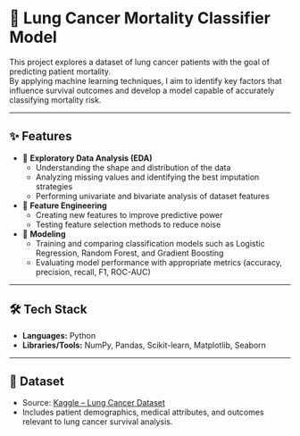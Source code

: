 # 📌 Lung Cancer Mortality Classifier Model

This project explores a dataset of lung cancer patients with the goal of predicting patient mortality.  
By applying machine learning techniques, I aim to identify key factors that influence survival outcomes and develop a model capable of accurately classifying mortality risk.

---

## ✨ Features
- 🔹 **Exploratory Data Analysis (EDA)**
  - Understanding the shape and distribution of the data
  - Analyzing missing values and identifying the best imputation strategies
  - Performing univariate and bivariate analysis of dataset features
- 🔹 **Feature Engineering**
  - Creating new features to improve predictive power
  - Testing feature selection methods to reduce noise
- 🔹 **Modeling**
  - Training and comparing classification models such as Logistic Regression, Random Forest, and Gradient Boosting
  - Evaluating model performance with appropriate metrics (accuracy, precision, recall, F1, ROC-AUC)

---

## 🛠 Tech Stack
- **Languages:** Python  
- **Libraries/Tools:** NumPy, Pandas, Scikit-learn, Matplotlib, Seaborn  

---

## 📂 Dataset
- Source: [Kaggle – Lung Cancer Dataset](https://www.kaggle.com/datasets/khwaishsaxena/lung-cancer-dataset)  
- Includes patient demographics, medical attributes, and outcomes relevant to lung cancer survival analysis.  
